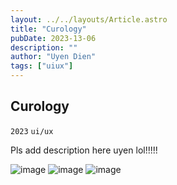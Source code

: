```yaml
---
layout: ../../layouts/Article.astro
title: "Curology"
pubDate: 2023-13-06
description: ""
author: "Uyen Dien"
tags: ["uiux"]
---
```


## Curology

`2023`
`ui/ux`

Pls add description here uyen lol!!!!!

![image](/assets/curology/curology-1.png)
![image](/assets/curology/curology-3.png)
![image](/assets/curology/curology-4.png)